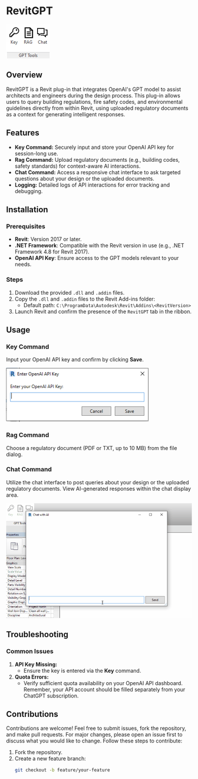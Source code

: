 # RevitGPT

![RevitGPTPanel](images/panel.png)

## Overview

RevitGPT is a Revit plug-in that integrates OpenAI's GPT model to assist architects and engineers during the design process. This plug-in allows users to query building regulations, fire safety codes, and environmental guidelines directly from within Revit, using uploaded regulatory documents as a context for generating intelligent responses. 

## Features

* __Key Command:__ Securely input and store your OpenAI API key for session-long use.
* __Rag Command:__ Upload regulatory documents (e.g., building codes, safety standards) for context-aware AI interactions.
* __Chat Command:__ Access a responsive chat interface to ask targeted questions about your design or the uploaded documents.
* __Logging:__ Detailed logs of API interactions for error tracking and debugging.

## Installation
### Prerequisites

- **Revit**: Version 2017 or later.
- **.NET Framework**: Compatible with the Revit version in use (e.g., .NET Framework 4.8 for Revit 2017).
- **OpenAI API Key**: Ensure access to the GPT models relevant to your needs.
  
### Steps

1. Download the provided `.dll` and `.addin` files.
2. Copy the `.dll` and `.addin` files to the Revit Add-ins folder:
   - Default path: `C:\ProgramData\Autodesk\Revit\Addins\<RevitVersion>`
3. Launch Revit and confirm the presence of the `RevitGPT` tab in the ribbon.

## Usage
### Key Command
Input your OpenAI API key and confirm by clicking **Save**.

![RevitGPTPanel](images/key.png)

### Rag Command
Choose a regulatory document (PDF or TXT, up to 10 MB) from the file dialog.


### Chat Command
Utilize the chat interface to post queries about your design or the uploaded regulatory documents. View AI-generated responses within the chat display area.

![RevitGPTPanel](images/chat.gif)

## Troubleshooting
### Common Issues
1. **API Key Missing:**
   - Ensure the key is entered via the **Key** command.
2. **Quota Errors:**
   - Verify sufficient quota availability on your OpenAI API dashboard. Remember, your API account should be filled separately from your ChatGPT subscription.

## Contributions
Contributions are welcome! Feel free to submit issues, fork the repository, and make pull requests. For major changes, please open an issue first to discuss what you would like to change. Follow these steps to contribute:
1. Fork the repository.
2. Create a new feature branch:
   ```bash
   git checkout -b feature/your-feature

